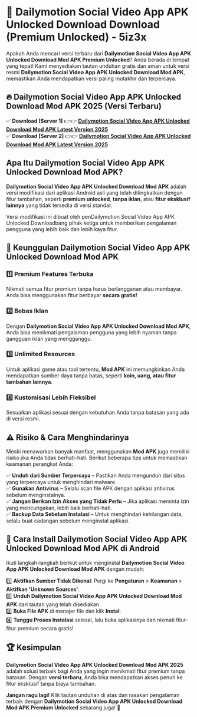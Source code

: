 # 🎯 Dailymotion Social Video App APK Unlocked Download  Download (Premium Unlocked) -  5iz3x

Apakah Anda mencari versi terbaru dari **Dailymotion Social Video App APK Unlocked Download Mod APK Premium Unlocked**? Anda berada di tempat yang tepat! Kami menyediakan tautan unduhan gratis dan aman untuk versi resmi **Dailymotion Social Video App APK Unlocked Download Mod APK**, memastikan Anda mendapatkan versi paling mutakhir dan terpercaya.

## 🔥 Dailymotion Social Video App APK Unlocked Download Mod APK 2025 (Versi Terbaru)

✅ **Download [Server 1]** 👉👉 [**Dailymotion Social Video App APK Unlocked Download Mod APK Latest Version 2025**](https://momento.my/?title=Dailymotion_Social_Video_App_APK_Unlocked_Download)  
✅ **Download [Server 2]** 👉👉 [**Dailymotion Social Video App APK Unlocked Download Mod APK Latest Version 2025**](https://momento.my/?title=Dailymotion_Social_Video_App_APK_Unlocked_Download)  

## Apa Itu Dailymotion Social Video App APK Unlocked Download Mod APK?

**Dailymotion Social Video App APK Unlocked Download Mod APK** adalah versi modifikasi dari aplikasi Android asli yang telah ditingkatkan dengan fitur tambahan, seperti **premium unlocked**, **tanpa iklan**, atau **fitur eksklusif lainnya** yang tidak tersedia di versi standar.

Versi modifikasi ini dibuat oleh penDailymotion Social Video App APK Unlocked Downloadbang pihak ketiga untuk memberikan pengalaman pengguna yang lebih baik dan lebih kaya fitur.

## 🎯 Keunggulan Dailymotion Social Video App APK Unlocked Download Mod APK

### 1️⃣ Premium Features Terbuka
Nikmati semua fitur premium tanpa harus berlangganan atau membayar. Anda bisa menggunakan fitur berbayar **secara gratis!**

### 2️⃣ Bebas Iklan
Dengan **Dailymotion Social Video App APK Unlocked Download Mod APK**, Anda bisa menikmati pengalaman pengguna yang lebih nyaman tanpa gangguan iklan yang mengganggu.

### 3️⃣ Unlimited Resources
Untuk aplikasi game atau tool tertentu, **Mod APK** ini memungkinkan Anda mendapatkan sumber daya tanpa batas, seperti **koin, uang, atau fitur tambahan lainnya**.

### 4️⃣ Kustomisasi Lebih Fleksibel
Sesuaikan aplikasi sesuai dengan kebutuhan Anda tanpa batasan yang ada di versi resmi.

## ⚠️ Risiko & Cara Menghindarinya

Meski menawarkan banyak manfaat, menggunakan **Mod APK** juga memiliki risiko jika Anda tidak berhati-hati. Berikut beberapa tips untuk memastikan keamanan perangkat Anda:

✅ **Unduh dari Sumber Terpercaya** – Pastikan Anda mengunduh dari situs yang terpercaya untuk menghindari malware.  
✅ **Gunakan Antivirus** – Selalu scan file APK dengan aplikasi antivirus sebelum menginstalnya.  
✅ **Jangan Berikan Izin Akses yang Tidak Perlu** – Jika aplikasi meminta izin yang mencurigakan, lebih baik berhati-hati.  
✅ **Backup Data Sebelum Instalasi** – Untuk menghindari kehilangan data, selalu buat cadangan sebelum menginstal aplikasi.

## 📌 Cara Install Dailymotion Social Video App APK Unlocked Download Mod APK di Android

Ikuti langkah-langkah berikut untuk menginstal **Dailymotion Social Video App APK Unlocked Download Mod APK** dengan mudah:

1️⃣ **Aktifkan Sumber Tidak Dikenal**: Pergi ke **Pengaturan** > **Keamanan** > **Aktifkan 'Unknown Sources'**.  
2️⃣ **Unduh Dailymotion Social Video App APK Unlocked Download Mod APK** dari tautan yang telah disediakan.  
3️⃣ **Buka File APK** di manajer file dan klik **Instal**.  
4️⃣ **Tunggu Proses Instalasi** selesai, lalu buka aplikasinya dan nikmati fitur-fitur premium secara gratis!

## 🏆 Kesimpulan

**Dailymotion Social Video App APK Unlocked Download Mod APK 2025** adalah solusi terbaik bagi Anda yang ingin menikmati fitur premium tanpa batasan. Dengan **versi terbaru**, Anda bisa mendapatkan akses penuh ke fitur eksklusif tanpa biaya tambahan.

**Jangan ragu lagi!** Klik tautan unduhan di atas dan rasakan pengalaman terbaik dengan **Dailymotion Social Video App APK Unlocked Download Mod APK Premium Unlocked** sekarang juga! 🚀
